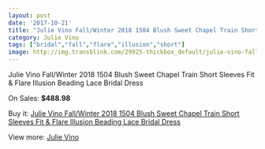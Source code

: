 ```yaml
---
layout: post
date: '2017-10-21'
title: "Julie Vino Fall/Winter 2018 1504 Blush Sweet Chapel Train Short Sleeves Fit & Flare Illusion Beading Lace Bridal Dress"
category: Julie Vino
tags: ["bridal","fall","flare","illusion","short"]
image: http://img.transblink.com/29925-thickbox_default/julie-vino-fall-winter-2018-1504-blush-sweet-chapel-train-short-sleeves-fit-flare-illusion-beading-lace-bridal-dress.jpg
---
```

Julie Vino Fall/Winter 2018 1504 Blush Sweet Chapel Train Short Sleeves Fit & Flare Illusion Beading Lace Bridal Dress

On Sales: **$488.98**
<a href="https://www.transblink.com/en/julie-vino/10091-julie-vino-fall-winter-2018-1504-blush-sweet-chapel-train-short-sleeves-fit-flare-illusion-beading-lace-bridal-dress.html"><amp-img layout="responsive" width="600" height="600" src="//img.transblink.com/29925-thickbox_default/julie-vino-fall-winter-2018-1504-blush-sweet-chapel-train-short-sleeves-fit-flare-illusion-beading-lace-bridal-dress.jpg" alt="Julie Vino Fall/Winter 2018 1504 Blush Sweet Chapel Train Short Sleeves Fit & Flare Illusion Beading Lace Bridal Dress 0" /></a>
<a href="https://www.transblink.com/en/julie-vino/10091-julie-vino-fall-winter-2018-1504-blush-sweet-chapel-train-short-sleeves-fit-flare-illusion-beading-lace-bridal-dress.html"><amp-img layout="responsive" width="600" height="600" src="//img.transblink.com/29930-thickbox_default/julie-vino-fall-winter-2018-1504-blush-sweet-chapel-train-short-sleeves-fit-flare-illusion-beading-lace-bridal-dress.jpg" alt="Julie Vino Fall/Winter 2018 1504 Blush Sweet Chapel Train Short Sleeves Fit & Flare Illusion Beading Lace Bridal Dress 1" /></a>
<a href="https://www.transblink.com/en/julie-vino/10091-julie-vino-fall-winter-2018-1504-blush-sweet-chapel-train-short-sleeves-fit-flare-illusion-beading-lace-bridal-dress.html"><amp-img layout="responsive" width="600" height="600" src="//img.transblink.com/29929-thickbox_default/julie-vino-fall-winter-2018-1504-blush-sweet-chapel-train-short-sleeves-fit-flare-illusion-beading-lace-bridal-dress.jpg" alt="Julie Vino Fall/Winter 2018 1504 Blush Sweet Chapel Train Short Sleeves Fit & Flare Illusion Beading Lace Bridal Dress 2" /></a>
<a href="https://www.transblink.com/en/julie-vino/10091-julie-vino-fall-winter-2018-1504-blush-sweet-chapel-train-short-sleeves-fit-flare-illusion-beading-lace-bridal-dress.html"><amp-img layout="responsive" width="600" height="600" src="//img.transblink.com/29928-thickbox_default/julie-vino-fall-winter-2018-1504-blush-sweet-chapel-train-short-sleeves-fit-flare-illusion-beading-lace-bridal-dress.jpg" alt="Julie Vino Fall/Winter 2018 1504 Blush Sweet Chapel Train Short Sleeves Fit & Flare Illusion Beading Lace Bridal Dress 3" /></a>
<a href="https://www.transblink.com/en/julie-vino/10091-julie-vino-fall-winter-2018-1504-blush-sweet-chapel-train-short-sleeves-fit-flare-illusion-beading-lace-bridal-dress.html"><amp-img layout="responsive" width="600" height="600" src="//img.transblink.com/29927-thickbox_default/julie-vino-fall-winter-2018-1504-blush-sweet-chapel-train-short-sleeves-fit-flare-illusion-beading-lace-bridal-dress.jpg" alt="Julie Vino Fall/Winter 2018 1504 Blush Sweet Chapel Train Short Sleeves Fit & Flare Illusion Beading Lace Bridal Dress 4" /></a>
<a href="https://www.transblink.com/en/julie-vino/10091-julie-vino-fall-winter-2018-1504-blush-sweet-chapel-train-short-sleeves-fit-flare-illusion-beading-lace-bridal-dress.html"><amp-img layout="responsive" width="600" height="600" src="//img.transblink.com/29926-thickbox_default/julie-vino-fall-winter-2018-1504-blush-sweet-chapel-train-short-sleeves-fit-flare-illusion-beading-lace-bridal-dress.jpg" alt="Julie Vino Fall/Winter 2018 1504 Blush Sweet Chapel Train Short Sleeves Fit & Flare Illusion Beading Lace Bridal Dress 5" /></a>

Buy it: [Julie Vino Fall/Winter 2018 1504 Blush Sweet Chapel Train Short Sleeves Fit & Flare Illusion Beading Lace Bridal Dress](https://www.transblink.com/en/julie-vino/10091-julie-vino-fall-winter-2018-1504-blush-sweet-chapel-train-short-sleeves-fit-flare-illusion-beading-lace-bridal-dress.html "Julie Vino Fall/Winter 2018 1504 Blush Sweet Chapel Train Short Sleeves Fit & Flare Illusion Beading Lace Bridal Dress")

View more: [Julie Vino](https://www.transblink.com/en/71-julie-vino "Julie Vino")